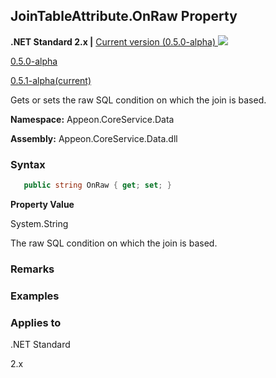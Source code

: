 ## **JoinTableAttribute.OnRaw Property**

**.NET Standard 2.x |**  <a href="javascript:void(0)" class="dropdown">Current version (0.5.0-alpha) <img src="~/images/dropdown.png"/></a>

<div class="otherversions"  value="versdiv">

<a href="javascript:void(0)">0.5.0-alpha</a>

<a href="javascript:void(0)">0.5.1-alpha(current)</a>

</div>

Gets or sets the raw SQL condition on which the join is based.

 **Namespace:** Appeon.CoreService.Data

 **Assembly:** Appeon.CoreService.Data.dll

### **Syntax**

```c#
   public string OnRaw { get; set; }
```

**Property Value**

System.String

The raw SQL condition on which the join is based.

### **Remarks**



### **Examples**



### **Applies to**

.NET Standard 

2.x